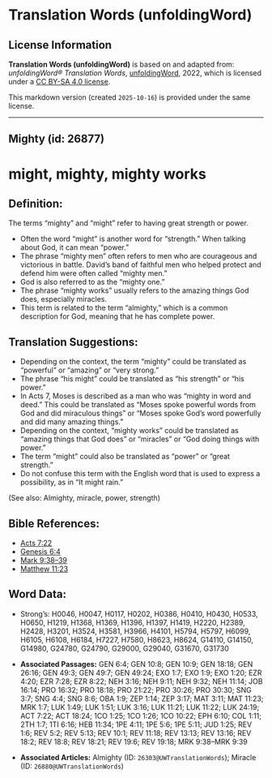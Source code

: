 # Translation Words (unfoldingWord)

## License Information

**Translation Words (unfoldingWord)** is based on and adapted from: _unfoldingWord® Translation Words_, [unfoldingWord](https://unfoldingword.org/utw), 2022, which is licensed under a [CC BY-SA 4.0 license](https://creativecommons.org/licenses/by-sa/4.0/legalcode.en).

This markdown version (created `2025-10-16`) is provided under the same license.



--------------------------------

## Mighty (id: 26877)

might, mighty, mighty works
===========================

Definition:
-----------

The terms “mighty” and “might” refer to having great strength or power.

* Often the word “might” is another word for “strength.” When talking about God, it can mean “power.”
* The phrase “mighty men” often refers to men who are courageous and victorious in battle. David’s band of faithful men who helped protect and defend him were often called “mighty men.”
* God is also referred to as the “mighty one.”
* The phrase “mighty works” usually refers to the amazing things God does, especially miracles.
* This term is related to the term “almighty,” which is a common description for God, meaning that he has complete power.

Translation Suggestions:
------------------------

* Depending on the context, the term “mighty” could be translated as “powerful” or “amazing” or “very strong.”
* The phrase “his might” could be translated as “his strength” or “his power.”
* In Acts 7, Moses is described as a man who was “mighty in word and deed.” This could be translated as “Moses spoke powerful words from God and did miraculous things” or “Moses spoke God’s word powerfully and did many amazing things.”
* Depending on the context, “mighty works” could be translated as “amazing things that God does” or “miracles” or “God doing things with power.”
* The term “might” could also be translated as “power” or “great strength.”
* Do not confuse this term with the English word that is used to express a possibility, as in “It might rain.”

(See also: Almighty, miracle, power, strength)

Bible References:
-----------------

* [Acts 7:22](https://ref.ly/Acts7:22)
* [Genesis 6:4](https://ref.ly/Gen6:4)
* [Mark 9:38–39](https://ref.ly/Mark9:38-Mark9:39)
* [Matthew 11:23](https://ref.ly/Matt11:23)

Word Data:
----------

* Strong’s: H0046, H0047, H0117, H0202, H0386, H0410, H0430, H0533, H0650, H1219, H1368, H1369, H1396, H1397, H1419, H2220, H2389, H2428, H3201, H3524, H3581, H3966, H4101, H5794, H5797, H6099, H6105, H6108, H6184, H7227, H7580, H8623, H8624, G14110, G14150, G14980, G24780, G24790, G29000, G29040, G31670, G31730

* **Associated Passages:** GEN 6:4; GEN 10:8; GEN 10:9; GEN 18:18; GEN 26:16; GEN 49:3; GEN 49:7; GEN 49:24; EXO 1:7; EXO 1:9; EXO 1:20; EZR 4:20; EZR 7:28; EZR 8:22; NEH 3:16; NEH 9:11; NEH 9:32; NEH 11:14; JOB 16:14; PRO 16:32; PRO 18:18; PRO 21:22; PRO 30:26; PRO 30:30; SNG 3:7; SNG 4:4; SNG 8:6; OBA 1:9; ZEP 1:14; ZEP 3:17; MAT 3:11; MAT 11:23; MRK 1:7; LUK 1:49; LUK 1:51; LUK 3:16; LUK 11:21; LUK 11:22; LUK 24:19; ACT 7:22; ACT 18:24; 1CO 1:25; 1CO 1:26; 1CO 10:22; EPH 6:10; COL 1:11; 2TH 1:7; 1TI 6:16; HEB 11:34; 1PE 4:11; 1PE 5:6; 1PE 5:11; JUD 1:25; REV 1:6; REV 5:2; REV 5:13; REV 10:1; REV 11:18; REV 13:13; REV 13:16; REV 18:2; REV 18:8; REV 18:21; REV 19:6; REV 19:18; MRK 9:38–MRK 9:39
* **Associated Articles:** Almighty (ID: `26303@UWTranslationWords`); Miracle (ID: `26880@UWTranslationWords`)

